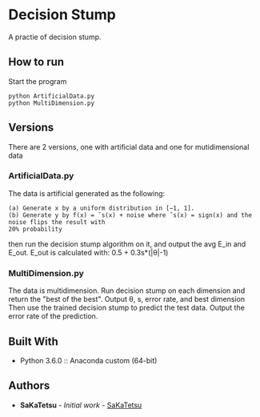 # Decision Stump
A practie of decision stump.

## How to run

Start the program
```
python ArtificialData.py
python MultiDimension.py
```

## Versions

There are 2 versions, one with artificial data and one for mutidimensional data

### ArtificialData.py

The data is artificial generated as the following:
```
(a) Generate x by a uniform distribution in [−1, 1].
(b) Generate y by f(x) = ˜s(x) + noise where ˜s(x) = sign(x) and the noise flips the result with
20% probability
```

then run the decision stump algorithm on it, 
and output the avg E_in and E_out.
E_out is calculated with: 
0.5 + 0.3s*(|&#952;|-1)

### MultiDimension.py

The data is multidimension.
Run decision stump on each dimension and return the "best of the best".
Output &#952;, s, error rate, and best dimension
Then use the trained decision stump to predict the test data.
Output the error rate of the prediction.

## Built With

* Python 3.6.0 :: Anaconda custom (64-bit)

## Authors

* **SaKaTetsu** - *Initial work* - [SaKaTetsu](https://github.com/SaKaTetsu)